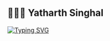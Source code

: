 ## 🏄🏻‍♂️ Yatharth Singhal
<a href="https://git.io/typing-svg"><img src="https://readme-typing-svg.demolab.com?font=Fira+Code&duration=3500&pause=1000&color=F1EA13&vCenter=true&random=false&width=435&lines=Machine+Learning+%26+CV+Developer;Web+Developer;Loves+Coding!!" alt="Typing SVG" /></a>


